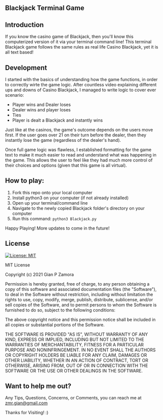 ## Blackjack Terminal Game

## Introduction

If you know the casino game of Blackjack, then you'll know this computerized version of it via your terminal command line! This terminal Blackjack game follows the same rules as real life Casino Blackjack, yet it is all text based!

## Development

I started with the basics of understanding how the game functions, in order to correctly wirte the game logic. After countless video explaining different ups and downs of Casino Blackjack, I managed to write logic to cover ever scenario:

- Player wins and Dealer loses
- Dealer wins and player loses
- Ties
- Player is dealt a Blackjack and instantly wins

Just like at the casinos, the game's outcome depends on the users move first. If the user goes over 21 on their turn before the dealer, then they instantly lose the game (regardless of the dealer's hand).

Once full game logic was flawless, I established formatting for the game text to make it much easier to read and understand what was happening in the game. This allows the user to feel like they had much more control of their choices and options (given that this game is all virtual).

## How to play:

1. Fork this repo onto your local computer
2. Install python3 on your computer (if not already installed)
3. Open up your terminal/command line
4. Navigate to the newly copied Blackjack folder's directory on your computer
5. Run this command:
   `python3 Blackjack.py`

Happy Playing! More updates to come in the future!

## License

[![License: MIT](https://img.shields.io/badge/License-MIT-yellow.svg)](https://opensource.org/licenses/MIT)

MIT License

Copyright (c) 2021 Gian P Zamora

Permission is hereby granted, free of charge, to any person obtaining a copy
of this software and associated documentation files (the "Software"), to deal
in the Software without restriction, including without limitation the rights
to use, copy, modify, merge, publish, distribute, sublicense, and/or sell
copies of the Software, and to permit persons to whom the Software is
furnished to do so, subject to the following conditions:

The above copyright notice and this permission notice shall be included in all
copies or substantial portions of the Software.

THE SOFTWARE IS PROVIDED "AS IS", WITHOUT WARRANTY OF ANY KIND, EXPRESS OR
IMPLIED, INCLUDING BUT NOT LIMITED TO THE WARRANTIES OF MERCHANTABILITY,
FITNESS FOR A PARTICULAR PURPOSE AND NONINFRINGEMENT. IN NO EVENT SHALL THE
AUTHORS OR COPYRIGHT HOLDERS BE LIABLE FOR ANY CLAIM, DAMAGES OR OTHER
LIABILITY, WHETHER IN AN ACTION OF CONTRACT, TORT OR OTHERWISE, ARISING FROM,
OUT OF OR IN CONNECTION WITH THE SOFTWARE OR THE USE OR OTHER DEALINGS IN THE
SOFTWARE.

## Want to help me out?

Any Tips, Questions, Concerns, or Comments, you can reach me at zmr.gian@gmail.com

Thanks for Visiting! :)
